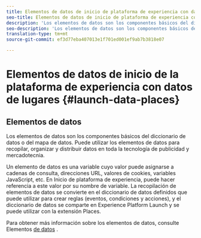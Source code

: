 ```yaml
---
title: Elementos de datos de inicio de plataforma de experiencia con datos de lugares
seo-title: Elementos de datos de inicio de plataforma de experiencia con datos de lugares
description: 'Los elementos de datos son los componentes básicos del diccionario de datos (o mapa de datos). '
seo-description: 'Los elementos de datos son los componentes básicos del diccionario de datos (o mapa de datos). '
translation-type: tm+mt
source-git-commit: ef3d77eba407013e1f701ed001ef9ab7b3818e07

---
```



# Elementos de datos de inicio de la plataforma de experiencia con datos de lugares {#launch-data-places}

## Elementos de datos

Los elementos de datos son los componentes básicos del diccionario de datos o del mapa de datos. Puede utilizar los elementos de datos para recopilar, organizar y distribuir datos en toda la tecnología de publicidad y mercadotecnia.

Un elemento de datos es una variable cuyo valor puede asignarse a cadenas de consulta, direcciones URL, valores de cookies, variables JavaScript, etc. En Inicio de plataforma de experiencia, puede hacer referencia a este valor por su nombre de variable. La recopilación de elementos de datos se convierte en el diccionario de datos definidos que puede utilizar para crear reglas (eventos, condiciones y acciones), y el diccionario de datos se comparte en Experience Platform Launch y se puede utilizar con la extensión Places.

Para obtener más información sobre los elementos de datos, consulte Elementos [de datos](https://docs.adobelaunch.com/launch-reference/managing-resources/data-elements) .

